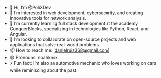 
- 👋 Hi, I’m @PoliXDev  
- 👀 I’m interested in web development, cybersecurity, and creating innovative tools for network analysis.  
- 🌱 I’m currently learning full stack development at the academy ConquerBlocks, specializing in technologies like Python, React, and Angular.  
- 💞️ I’m looking to collaborate on open-source projects and web applications that solve real-world problems.  
- 📫 How to reach me: [danielruiz368@gmail.com]  
- 😄 Pronouns: noahknox
- ⚡ Fun fact: I’m also an automotive mechanic who loves working on cars while reminiscing about the past. 
<!---
PoliXDev/PoliXDev is a ✨ special ✨ repository because its `README.md` (this file) appears on your GitHub profile.
You can click the Preview link to take a look at your changes.
--->

